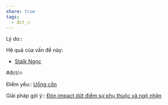 ```yaml
---
share: true
tags:
  - đct_🔥
---
```


Lý do:: 

Hệ quả của vấn đề này:
- [Stalk Ngọc](../../../1%20Th%C3%B4ng%20tin%20th%C3%A2n%20ch%E1%BB%A7/H%C3%A0nh%20vi/Stalk%20Ng%E1%BB%8Dc.md)

#đct/🔥 

Điểm yếu:: [Uống cồn](../../../1%20Th%C3%B4ng%20tin%20th%C3%A2n%20ch%E1%BB%A7/H%C3%A0nh%20vi/C%C3%B4ng%20b%E1%BB%91%20s%E1%BB%B1%20t%E1%BB%B1%20h%E1%BA%A1i,%20%C4%91e%20d%E1%BB%8Da/U%E1%BB%91ng%20c%E1%BB%93n.md)

Giải pháp gợi ý:: [Đòn impact dứt điểm sự phụ thuộc và ngộ nhận](%C4%90%C3%B2n%20impact%20d%E1%BB%A9t%20%C4%91i%E1%BB%83m%20s%E1%BB%B1%20ph%E1%BB%A5%20thu%E1%BB%99c%20v%C3%A0%20ng%E1%BB%99%20nh%E1%BA%ADn.md)
